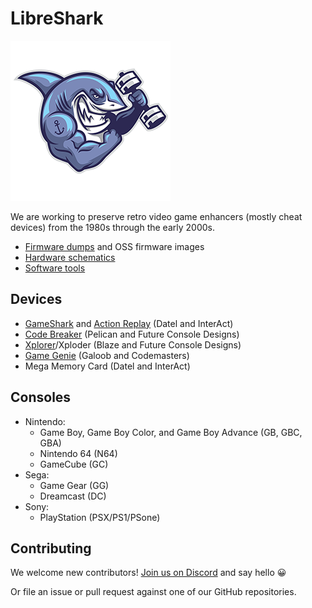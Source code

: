 # LibreShark

![LibreShark mascot](../images/libreshark-icon-256.png)

We are working to preserve retro video game enhancers (mostly cheat devices) from the 1980s through the early 2000s.

- [Firmware dumps](https://github.com/LibreShark/sharkdumps) and OSS firmware images
- [Hardware schematics](https://psx-spx.consoledev.net/cheatdevices/)
- [Software tools](https://github.com/LibreShark/sharktools)

## Devices

- [GameShark](https://en.wikipedia.org/wiki/GameShark) and [Action Replay](https://en.wikipedia.org/wiki/Action_Replay) (Datel and InterAct)
- [Code Breaker](https://en.wikipedia.org/wiki/Code_Breaker) (Pelican and Future Console Designs)
- [Xplorer](https://github.com/danhans42/xplorer64)/Xploder (Blaze and Future Console Designs)
- [Game Genie](https://sega.fandom.com/wiki/Game_Genie) (Galoob and Codemasters)
- Mega Memory Card (Datel and InterAct)

## Consoles

- Nintendo:
    - Game Boy, Game Boy Color, and Game Boy Advance (GB, GBC, GBA)
    - Nintendo 64 (N64)
    - GameCube (GC)
- Sega:
    - Game Gear (GG)
    - Dreamcast (DC)
- Sony:
    - PlayStation (PSX/PS1/PSone)

## Contributing

We welcome new contributors! [Join us on Discord](https://discord.gg/WqFgNWf) and say hello 😀

Or file an issue or pull request against one of our GitHub repositories.
